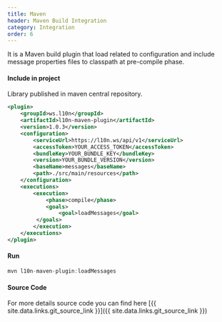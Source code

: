```yaml
---
title: Maven 
header: Maven Build Integration
category: Integration
order: 6
---
```


It is a Maven build plugin that load related to configuration and include message properties files to classpath at pre-compile phase.

#### Include in project

Library published in maven central repository.
````xml
<plugin>
    <groupId>ws.l10n</groupId>
    <artifactId>l10n-maven-plugin</artifactId>
    <version>1.0.3</version>
    <configuration>
        <serviceUrl>https://l10n.ws/api/v1</serviceUrl>
        <accessToken>YOUR_ACCESS_TOKEN</accessToken>
        <bundleKey>YOUR_BUNDLE_KEY</bundleKey>
        <version>YOUR_BUNDLE_VERSION</version>
        <baseName>messages</baseName>
        <path>./src/main/resources</path>
    </configuration>
    <executions>
        <execution>
            <phase>compile</phase>
            <goals>
                <goal>loadMessages</goal>
         </goals>
        </execution>
    </executions>
</plugin>
````
#### Run
````groovy
mvn l10n-maven-plugin:loadMessages
````


#### Source Code
For more details source code you can find here [{{ site.data.links.git_source_link }}]({{ site.data.links.git_source_link }})